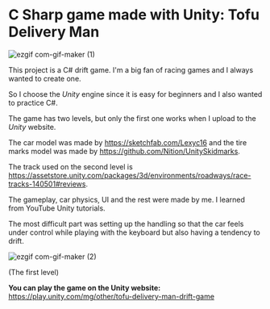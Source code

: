 # C Sharp game made with Unity: Tofu Delivery Man
 ![ezgif com-gif-maker (1)](https://user-images.githubusercontent.com/87708237/126816457-0023089f-8392-4b00-87ca-90518881bf9f.gif)
 
 This project is a C# drift game. I'm a big fan of racing games and I always wanted to create one. 
 
 So I choose the *Unity* engine since it is easy for beginners and I also wanted to practice C#. 
 
 The game has two levels, but only the first one works when I upload to the *Unity* website.
 
 The car model was made by https://sketchfab.com/Lexyc16 and the tire marks model was made by https://github.com/Nition/UnitySkidmarks.
 
 The track used on the second level is https://assetstore.unity.com/packages/3d/environments/roadways/race-tracks-140501#reviews. 
 
 The gameplay, car physics, UI and the rest were made by me. I learned from YouTube Unity tutorials. 
 
 The most difficult part was setting up the handling so that the car feels under control while playing with the keyboard but also having a tendency to drift.



![ezgif com-gif-maker (2)](https://user-images.githubusercontent.com/87708237/126816802-c518b937-8518-434c-a7cd-081c6b8b728b.gif)

(The first level)

**You can play the game on the Unity website:** https://play.unity.com/mg/other/tofu-delivery-man-drift-game

